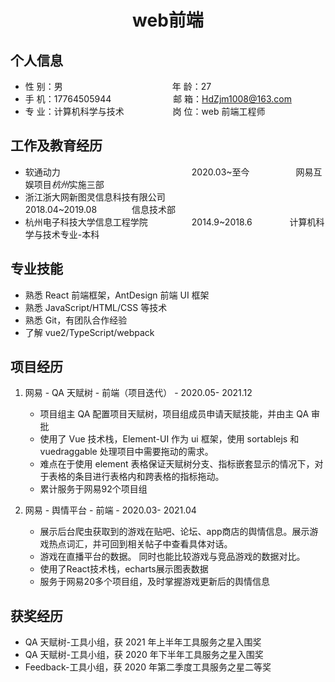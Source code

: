  <center>
     <h1>web前端 </h1>
 </center>

## 个人信息

- 性 别：男&emsp;&emsp;&emsp;&emsp;&emsp;&emsp;&emsp;&emsp;&emsp;&emsp;&emsp;&emsp;&ensp;年 龄：27
- 手 机：17764505944 &emsp;&emsp;&emsp;&emsp;&emsp;&emsp;&ensp; 邮 箱：HdZjm1008@163.com
- 专 业：计算机科学与技术 &emsp;&emsp;&emsp;&emsp;&emsp; 岗 位：web 前端工程师

## 工作及教育经历

- 软通动力&emsp;&emsp;&emsp;&emsp;&emsp;&emsp;&ensp;&ensp;&ensp;&ensp;&ensp;&ensp;&ensp;&ensp;&ensp;&ensp;&ensp;&ensp;&ensp;&ensp;&ensp;&ensp;&ensp;&ensp;2020.03~至今&emsp;&emsp;&emsp;&emsp;&emsp; 网易互娱项目*杭州*实施三部
- 浙江浙大网新图灵信息科技有限公司&emsp;&emsp;&emsp;&emsp;&emsp;&emsp;&emsp;2018.04~2019.08&emsp;&emsp;&emsp;&emsp;信息技术部
- 杭州电子科技大学信息工程学院&emsp;&emsp;&emsp;&emsp;&emsp;2014.9~2018.6&emsp;&emsp;&emsp;&emsp; 计算机科学与技术专业-本科

## 专业技能

- 熟悉 React 前端框架，AntDesign 前端 UI 框架
- 熟悉 JavaScript/HTML/CSS 等技术
- 熟悉 Git，有团队合作经验
- 了解 vue2/TypeScript/webpack

## 项目经历

1. 网易 - QA 天赋树 - 前端（项目迭代） - 2020.05- 2021.12

   - 项目组主 QA 配置项目天赋树，项目组成员申请天赋技能，并由主 QA 审批
   - 使用了 Vue 技术栈，Element-UI 作为 ui 框架，使用 sortablejs 和 vuedraggable 处理项目中需要拖动的需求。
   - 难点在于使用 element 表格保证天赋树分支、指标嵌套显示的情况下，对于表格的条目进行表格内和跨表格的指标拖动。
   - 累计服务于网易92个项目组

2. 网易 - 舆情平台 - 前端 - 2020.03- 2021.04
   - 展示后台爬虫获取到的游戏在贴吧、论坛、app商店的舆情信息。展示游戏热点词汇，并可回到相关帖子中查看具体对话。
   - 游戏在直播平台的数据。 同时也能比较游戏与竞品游戏的数据对比。
   - 使用了React技术栈，echarts展示图表数据
   - 服务于网易20多个项目组，及时掌握游戏更新后的舆情信息

## 获奖经历

- QA 天赋树-工具小组，获 2021 年上半年工具服务之星入围奖
- QA 天赋树-工具小组，获 2020 年下半年工具服务之星入围奖
- Feedback-工具小组，获 2020 年第二季度工具服务之星二等奖

